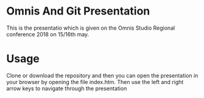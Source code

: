 # Omnis And Git Presentation
This is the presentatio which is given on the Omnis Studio Regional conference 2018 on 15/16th may.

# Usage
Clone or download the repository and then you can open the presentation in your browser by opening the file index.htm. Then use the left and right arrow keys to navigate through the presentation